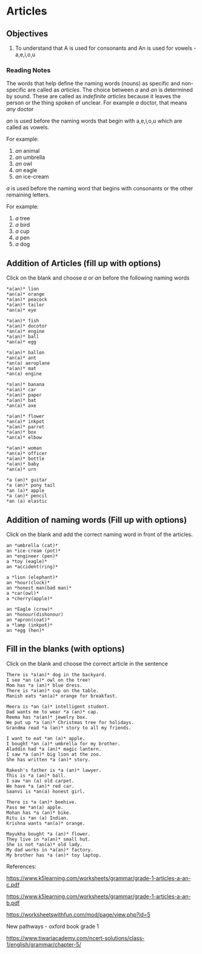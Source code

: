 # Articles

## Objectives
1. To understand that A is used for consonants and An is used for vowels - a,e,i,o,u

### Reading Notes

The words that help define the naming words (nouns) as specific and non-specific are called as *articles*. The choice between *a* and *an*  is determined by sound. These are called as *indefinite articles* because it leaves the person or the thing spoken of unclear. For example *a* doctor, that means *any* doctor  

*an* is used before the naming words that begin with a,e,i,o,u which are called as vowels. 

For example:
1. *an* animal
2. *an* umbrella
3. *an* owl
4. *an* eagle
5. *an* ice-cream

*a* is used before the naming word that begins with consonants or the other remaining letters.

For example:
1. *a* tree
2. *a* bird
3. *a* cup
4. *a* pen
5. *a* dog


## Addition of Articles (fill up with options)

Click on the blank and choose *a* or *an* before the following naming words

```
*a(an)* lion
*an(a)* orange
*a(an)* peacock
*a(an)* tailor 
*an(a)* eye
```

```
*a(an)* fish
*a(an)* docotor
*an(a)* engine
*a(an)* ball
*an(a)* egg
```

```
*a(an)* ballon
*an(a)* ant
*an(a) aeroplane
*a(an)* mat
*an(a) engine
```

```
*a(an)* banana
*a(an)* car
*a(an)* paper
*a(an)* bat
*an(a)* axe
```

```
*a(an)* flower
*an(a)* inkpot
*a(an)* parrot
*a(an)* box
*an(a)* elbow
```

```
*a(an)* woman
*an(a)* officer
*a(an)* bottle
*a(an)* baby
*an(a)* urn
```

```
*a (an)* guitar
*a (an)* pony tail
*an (a)* apple
*a (an)* pencil
*an (a) elastic
```


## Addition of naming words (Fill up with options)

Click on the blank and add the correct naming word in front of the articles.

```
an *umbrella (cat)*
an *ice-cream (pot)*
an *engineer (pen)*
a *toy (eagle)*
an *accident(ring)*
```

```
a *lion (elephant)*
an *hour(clock)*
an *honest man(bad man)*
a *car(owl)*
a *cherry(apple)*
```

```
an *Eagle (crow)*
an *honour(dishonour)
an *apron(coat)*
a *lamp (inkpot)*
an *egg (hen)*
```


## Fill in the blanks (with options)

Click on the blank and choose the correct article in the sentence

```
There is *a(an)* dog in the backyard.
I see *an (a)* owl on the tree!
Mom has *a (an)* blue dress.
There is *a(an)* cup on the table.
Manish eats *an(a)* orange for breakfast.
```

```
Meera is *an (a)* intelligent student.
Dad wants me to wear *a (an)* cap.
Reema has *a(an)* jewelry box.
We put up *a (an)* Christmas tree for holidays.
Grandma read *a (an)* story to all my friends.
```

```
I want to eat *an (a)* apple.
I bought *an (a)* umbrella for my brother.
Aladdin had *a (an)* magic lantern.
I saw *a (an)* big lion at the zoo.
She has written *a (an)* story.
```

```
Rakesh's father is *a (an)* lawyer.
This is *a (an)* ball.
I saw *an (a) old carpet.
We have *a (an)* red car.
Saanvi is *an(a) honest girl.
```

```
There is *a (an)* beehive.
Pass me *an(a) apple.
Mohan has *a (an)* bike.
Ritu is *an (a) Indian.
Krishna wants *an(a)* orange.
```

```
Mayukha bought *a (an)* flower.
They live in *a(an)* small hut.
She is not *an(a)* old lady.
My dad works in *a(an)* factory.
My brother has *a (an)* toy laptop.
```



References: 

https://www.k5learning.com/worksheets/grammar/grade-1-articles-a-an-c.pdf

https://www.k5learning.com/worksheets/grammar/grade-1-articles-a-an-b.pdf

https://worksheetswithfun.com/mod/page/view.php?id=5

New pathways - oxford book grade 1

https://www.tiwariacademy.com/ncert-solutions/class-1/english/grammar/chapter-5/











